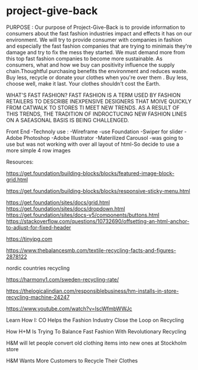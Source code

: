 # project-give-back


PURPOSE :
Our purpose of Project-Give-Back is to provide information to consumers about the fast fashion industries impact and effects it has on our 
environment.
We will try to provide consumer with companies in fashion and especially the fast fashion companies that are trying to minimais they're damage and try to fix the mess they started.
We must demand more from this top fast fashion companies to become more sustainable.
As consumers, what and how we buy can positivity influence the supply chain.Thoughtful purchasing benefits the environment and reduces waste.
Buy less, recycle or donate your clothes when you're over them .
Buy less, choose well, make it last.
Your clothes shouldn't cost the Earth.

WHAT'S FAST FASHION?
FAST FASHION IS A TERM USED BY FASHION RETAILERS TO DESCRIBE INEXPENSIVE DESIGNERS THAT MOIVE QUICKLY FROM CATWALK TO STORES TI MEET NEW TRENDS. AS A RESULT OF THIS TRENDS, THE TRADITION OF INDROCTUCING NEW FASHION LINES ON A SAEASONAL BASIS IS BEING CHALLENGED.


Front End -Technoly use :
-Wireframe -use Foundation
-Swiper for slider 
-Adobe Photoshop
-Adobe Illustrator
-Materilized Carousol -was going to use but was not working with over all layout of html-So decide to use a more simple 4 row images



Resources:

https://get.foundation/building-blocks/blocks/featured-image-block-grid.html

https://get.foundation/building-blocks/blocks/responsive-sticky-menu.html

https://get.foundation/sites/docs/grid.html
https://get.foundation/sites/docs/dropdown.html
https://get.foundation/sites/docs-v5/components/buttons.html
https://stackoverflow.com/questions/10732690/offsetting-an-html-anchor-to-adjust-for-fixed-header

https://tinyjpg.com

https://www.thebalancesmb.com/textile-recycling-facts-and-figures-2878122

nordic countries recycling

https://harmony1.com/sweden-recycling-rate/

https://thelogicalindian.com/responsiblebusiness/hm-installs-in-store-recycling-machine-24247

https://www.youtube.com/watch?v=IscWfmbWWJc


Learn How I: CO Helps the Fashion Industry Close the Loop on Recycling

How H+M Is Trying To Balance Fast Fashion With Revolutionary Recycling

H&M will let people convert old clothing items into new ones at Stockholm store

H&M Wants More Customers to Recycle Their Clothes